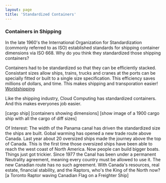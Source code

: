 ```yaml
---
layout: page
title: 'Standardized Containers'
---
```


### Containers in Shipping

In the late 1960's the International Organization for Standardization (commonly referred to as ISO) established standards for shipping container dimensions via ISO 668. Why do you think they standardized those shipping containers? 

Containers had to be standardized so that they can be efficiently stacked. Consistant sizes allow ships, trains, trucks and cranes at the ports can be specially fitted or built to a single size specification. This efficiency saves millions of dollars, and time. This makes shipping and transporation easier! [Worldshipping](https://www.worldshipping.org/about-the-industry/containers)

Like the shipping industry, Cloud Computing has standardized containers. And this makes everyones job easier.  

[cargo ship] [containers showing dimensions] [show image of a 1900 cargo ship with all the cargo of diff sizes]

Of Interest: The width of the Panama canal has driven the standardized size the ships are built. Gobal warming has opened a new trade route above Canada. Last year about 20 oversized ships made the journey above the top of Canada. This is the first time those oversized ships have been able to reach the west coast of North America. Now people can build bigger boats. Things just got trickier. Since 1977 the Canal has been under a permanent Neutrality agreement, meaning every country must be allowed to use it. The new Canadian route has no such agreement. With Canada's resources, real estate, financial stability, and the Raptors, who's the King of the North now? [a Toronto Raptor waving Canadian Flag on a Freighter Ship]

